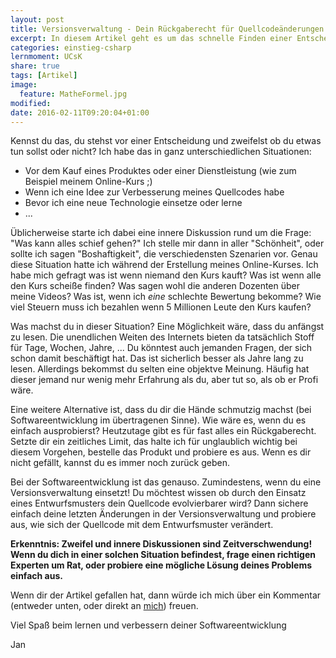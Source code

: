 ```yaml
---
layout: post
title: Versionsverwaltung - Dein Rückgaberecht für Quellcodeänderungen!
excerpt: In diesem Artikel geht es um das schnelle Finden einer Entscheidung.
categories: einstieg-csharp
lernmoment: UCsK
share: true
tags: [Artikel]
image:
  feature: MatheFormel.jpg
modified:
date: 2016-02-11T09:20:04+01:00
---
```


Kennst du das, du stehst vor einer Entscheidung und zweifelst ob du etwas tun sollst oder nicht? Ich habe das in ganz unterschiedlichen Situationen:

- Vor dem Kauf eines Produktes oder einer Dienstleistung (wie zum Beispiel meinem Online-Kurs ;)
- Wenn ich eine Idee zur Verbesserung meines Quellcodes habe
- Bevor ich eine neue Technologie einsetze oder lerne
- ...

Üblicherweise starte ich dabei eine innere Diskussion rund um die Frage: "Was kann alles schief gehen?" Ich stelle mir dann in aller "Schönheit", oder sollte ich sagen "Boshaftigkeit", die verschiedensten Szenarien vor. Genau diese Situation hatte ich während der Erstellung meines Online-Kurses. Ich habe mich gefragt was ist wenn niemand den Kurs kauft? Was ist wenn alle den Kurs scheiße finden? Was sagen wohl die anderen Dozenten über meine Videos? Was ist, wenn ich *eine* schlechte Bewertung bekomme? Wie viel Steuern muss ich bezahlen wenn 5 Millionen Leute den Kurs kaufen?

Was machst du in dieser Situation? Eine Möglichkeit wäre, dass du anfängst zu lesen. Die unendlichen Weiten des Internets bieten da tatsächlich Stoff für Tage, Wochen, Jahre, ... Du könntest auch jemanden Fragen, der sich schon damit beschäftigt hat. Das ist sicherlich besser als Jahre lang zu lesen. Allerdings bekommst du selten eine objektve Meinung. Häufig hat dieser jemand nur wenig mehr Erfahrung als du, aber tut so, als ob er Profi wäre.

Eine weitere Alternative ist, dass du dir die Hände schmutzig machst (bei Softwareentwicklung im übertragenen Sinne). Wie wäre es, wenn du es einfach ausprobierst? Heutzutage gibt es für fast alles ein Rückgaberecht. Setzte dir ein zeitliches Limit, das halte ich für unglaublich wichtig bei diesem Vorgehen, bestelle das Produkt und probiere es aus. Wenn es dir nicht gefällt, kannst du es immer noch zurück geben.

Bei der Softwareentwicklung ist das genauso. Zumindestens, wenn du eine Versionsverwaltung einsetzt! Du möchtest wissen ob durch den Einsatz eines Entwurfsmusters dein Quellcode evolvierbarer wird? Dann sichere einfach deine letzten Änderungen in der Versionsverwaltung und probiere aus, wie sich der Quellcode mit dem Entwurfsmuster verändert.

**Erkenntnis: Zweifel und innere Diskussionen sind Zeitverschwendung! Wenn du dich in einer solchen Situation befindest, frage einen richtigen Experten um Rat, oder probiere eine mögliche Lösung deines Problems einfach aus.**

Wenn dir der Artikel gefallen hat, dann würde ich mich über ein Kommentar (entweder unten, oder direkt an [mich](mailto:jan@lernmoment.de)) freuen.

Viel Spaß beim lernen und verbessern deiner Softwareentwicklung

Jan

